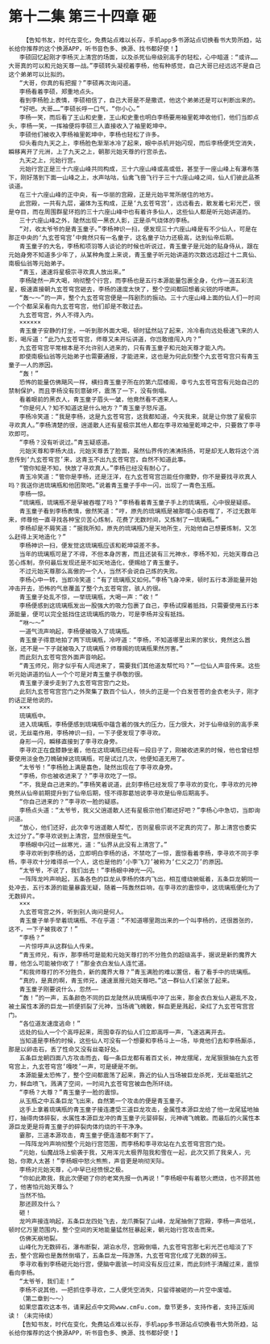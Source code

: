 # 第十二集 第三十四章 砸
        【告知书友，时代在变化，免费站点难以长存，手机app多书源站点切换看书大势所趋，站长给你推荐的这个换源APP，听书音色多、换源、找书都好使！】
       李硕回忆起刚才李杨灭上清宫的场面，以及杀死仙帝级别高手的轻松，心中暗道：“或许……大哥真的可以和元始天尊一战。”李硕转头凝视着李杨，他有种感觉，自己大哥已经远远不是自己这个弟弟可以比拟的。
       “大哥，你真的有把握？”李硕再次询问道。
       李杨看着李硕，郑重地点头。
       看到李杨脸上表情，李硕相信了，自己大哥是不是撒谎，他这个弟弟还是可以判断出来的。
       “好吧。大哥……”李硕长呼一口气，“你小心。”
       李杨一笑，而后看了王山和史重，王山和史重也明白李杨要用袖里乾坤收他们，他们当即点头，李杨一笑，一挥袖便将李硕三人直接收入了袖里乾坤中。
       李硕他们被收入李杨袖里乾坤中，李杨也轻松了许多。
       仰头看向九天之上，李杨脸色渐渐冰冷了起来，眼中杀机开始闪现，而后李杨便凭空消失，瞬移离开了元洲，上了九天之上，朝那元始天尊的行宫杀去。
       九天之上，元始行宫。
       元始行宫正是三十六座山峰共同构成，三十六座山峰或高或低，甚至于一座山峰上有瀑布落下，刚好落到下面一山峰之上，水声咕咕，仙禽飞兽飞行于三十六座山峰之间，仙人们彼此品茶谈道。
       在三十六座山峰的正中央，有一华丽的宫殿，正是元始平常所居住的地方。
       此宫殿，一共有九层，遍体为玉构成，正是‘九玄苍穹宫’，远远看去，散发着七彩光芒，很是夺目，而在周围群星环抱的三十六座山峰中也有着许多仙人，这些仙人都是听元始讲道的。
       三十六座山峰之外，陡然出现一黑衣人影，正是杀气绕体的李杨。
       “对，收太爷爷的是青玉童子。”李杨神识一扫，便发现三十六座山峰是有不少仙人，可是在那正中央的‘九玄苍穹宫’中竟然只有一名童子，这名童子功力还极高，达到仙帝后期。
       青玉童子的大名，李杨和项羽等人谈论的时候也听说过，青玉童子是元始的贴身侍从，跟在元始身旁不知道多少年了，从某种角度上来说，青玉童子听元始讲道的次数远远超过十二真仙、南极仙翁等元始弟子。
       “青玉，速速将星极宗寻欢真人放出来。”
       李杨陡然一声大喝，响彻整个行宫，而李杨也是五行本源能量包裹全身，化作一道五彩流星，极速直接朝九玄苍穹宫砸去，李杨的速度太快了，整个空间都回想着尖锐的呼啸声。
       “轰～～”的一声，整个九玄苍穹宫便是一阵剧烈的振动。三十六座山峰上面的仙人们一时间一个个都呆呆看向九玄苍穹宫，他们却是不敢过去。
       九玄苍穹宫，外人不得入内。
       ××××××
       青玉童子安静的打坐，一听到那外面大喝，顿时猛然站了起来，冷冷看向远处极速飞来的人影，喝斥道：“此乃九玄苍穹宫，师尊又未开坛讲道，你岂敢擅闯入内？”
       九玄苍穹宫平常根本是不允许别人进来的，只有青玉童子和元始天尊才能入内。
       即使南极仙翁等元始弟子也需要通报，才能进来，这也是为何此刻整个九玄苍穹宫只有青玉童子一人的原因。
       “轰！”
       恐怖的能量仿佛飓风一样，横扫青玉童子所在的第六层楼阁，幸亏九玄苍穹宫有元始自己的禁制保护，而且李杨没有刻意破坏，震荡了一下，没有倒塌。
       看着眼前的黑衣人，青玉童子眉头一皱，他竟然看不透来人。
       “你是何人？知不知道这是什么地方？”青玉童子怒斥道。
       李杨冷笑道：“我是李杨，这是九玄苍穹宫，这我都知道，今天我来，就是让你放了星极宗寻欢真人。”李杨清楚的很，逍遥散人还有星极宗其他人都在李寻欢袖里乾坤之中，只要救了李寻欢即可。
       “李杨？没有听说过。”青玉疑惑道。
       元始天尊和李杨大战，元始天尊丢了脸面，虽然仙界传的沸沸扬扬，可是却无人敢将这个消息传到‘九玄苍穹宫’来，这青玉不出九玄苍穹宫，自然不知道此事。
       “管你知是不知，快放了寻欢真人。”李杨已经没有耐心了。
       青玉冷笑道：“管你是李杨，还是汪洋，在九玄苍穹宫岂能任你撒野，你不是要找寻欢真人吗？我送你进琉璃瓶和他团聚吧。”说着青玉童子手中一闪，出现了一青色玉瓶。
       李杨一惊。
       “琉璃瓶，琉璃瓶不是早被吞噬了吗？”李杨看着青玉童子手上的琉璃瓶，心中很是疑惑。
       青玉童子看到李杨表情，傲然笑道：“哼，原先的琉璃瓶是被那噬心虫吞噬了，不过无数年来，师尊他一直寻找各种宝贝苦心炼制，花费了无数时间，又炼制了一琉璃瓶。”
       李杨却是不屑笑道：“据我所知，原先的琉璃瓶乃是天地所生，元始他自己想要炼制，又怎么赶得上天地造化？”
       李杨神识一扫，便发觉这琉璃瓶应该和乾坤袋差不多。
       当年的琉璃瓶可是了不得，不但本身厉害，而且还装有三光神水，李杨不知，元始天尊自己苦心炼制，奈何最后发现还是不如天地造化，便赐给了青玉童子。
       不过元始天尊那么高傲的一个人，当然不会说自己炼的失败。
       李杨心中一转，当即冷笑道：“有了琉璃瓶又如何。”李杨飞身冲来，顿时五行本源能量开始冲击开去，恐怖的气息覆盖了整个九玄苍穹宫，骇人的很。
       青玉童子处乱不惊，一举琉璃瓶，大喝一声：“收！”
       李杨便感到这琉璃瓶发出一股强大的吸力包裹了自己，李杨试探着抵挡，只需要使用五行本源能量，便可以完全抵挡住这琉璃瓶的吸力，可是李杨并没有抵挡。
       “咻～～”
       一道气流声响起，李杨便被吸入了琉璃瓶。
       青玉童子得意地拍了两下琉璃瓶，冷哼道：“李杨，不知道哪里出来的家伙，竟然这么嚣张，还不是一下子就被吸入了琉璃瓶？师尊赐的琉璃瓶果然厉害。”
       而此刻九玄苍穹宫外面声音响起。
       “青玉师兄，刚才似乎有人闯进来了，需要我们其他道友帮忙吗？”一位仙人声音传来。这些听元始讲道的仙人一个个可是对青玉童子恭敬的很。
       青玉童子漫步走到了九玄苍穹宫宫门之处。
       此刻九玄苍穹宫宫门之外聚集了数百个仙人，领头的正是一个白发苍苍的金衣老头子，刚才的话正是他说的。
       ×××
       琉璃瓶中。
       进入琉璃瓶，李杨便感到琉璃瓶中蕴含着的强大的压力，压力很大，对于仙帝级别的高手来说，无丝毫作用，李杨神识一扫，一下子便发现了李寻欢。
       身形一闪，瞬移直接到了李寻欢身旁。
       李寻欢正在盘膝静坐着，他在这琉璃瓶已经有一段日子了，刚被收进来的时候，他也曾经想要使用淡金色刀魄破掉这琉璃瓶，可是试过几次，他便知道无用了。
       “太爷爷！”李杨脸上满是喜色，陡然出现在了李寻欢身旁。
       “李杨，你也被收进来了？”李寻欢吃了一惊。
       “不，我是自己进来的。”李杨笑着说道，此刻李杨已经发现了李寻欢的变化，李寻欢的元神竟然从仙帝前期提升到了仙帝后期，怪不得那葛旭说李寻欢是仙帝后期高手。
       “你自己进来的？”李寻欢一脸的疑惑。
       李杨点头道：“太爷爷，我义父逍遥散人还有星极宗他们都还好吧？”李杨心中急切，当即询问道。
       “放心，他们还好，此次幸亏逍遥散人帮忙，否则星极宗说不定真的完了。那上清宫也委实太过分了。”李寻欢说到上清宫，显然很是生气。
       李杨眼中闪过一丝寒光，道：“仙界从此没有上清宫了。”
       李寻欢听到李杨的话，立即明白李杨的话，不禁吃了一惊，震惊看着李杨，李寻欢不同于李杨，李寻欢十分难得杀一个人，这也是他的‘小李飞刀’被称为‘仁义之刀’的原因。
       “太爷爷，不说了，我们出去！”李杨眼中神光一闪。
       一阵阵龙吟声响起，五条各色的巨龙从李杨的体内飞出，相互缠绕蜿蜒着，五条巨龙朝同一处冲去，五行本源的能量暴露无疑，随着一阵轰然巨响，在李寻欢的震惊中，这琉璃瓶便化为了无数碎片。
       ×××
       九玄苍穹宫之外，听到别人询问是何人。
       青玉童子单手举着琉璃瓶、不在乎道：“不知道哪里跑出来的一个叫李杨的，还很嚣张的，这不，一下子被我收了！”
       “李杨？”
       一片惊呼声从这群仙人传来。
       “青玉师兄，有诈，那李杨可是能和元始天尊打的不分胜负的超级高手，据说是新的魔界大尊，他怎么可能被你收了！”那金衣白发仙人连忙道。
       “和我师尊打的不分胜负，新的魔界大尊？”青玉满脸的难以置信，看了看手中的琉璃瓶。
       “真的，是真的啊，青玉师兄，速速禀报元始天尊吧。”这一群仙人们紧张了起来。
       青玉童子刚要说什么，忽然——
       “轰！”的一声，五条颜色不同的巨龙陡然从琉璃瓶中冲了出来，那金衣白发仙人避乱不及，被土属性本源的巨龙一抓便抓裂了元神，当场魂飞魄散，鲜血更是溅起，染红了九玄苍穹宫宫门。
       “各位道友速度逃命！”
       远处的仙人一个个高呼起来，周围幸存的仙人们立即高呼一声，飞速逃离开去。
       当知道是李杨的时候，这些仙人可没有一个想要和李杨斗上一场，毕竟他们去和李杨厮杀，那是以卵击石，丢了性命又没有丝毫好处。
       五条巨龙朝四面八方攻击而去，每一条巨龙都有着百丈长，神龙摆尾，龙尾狠狠抽在九玄苍穹宫上，九玄苍穹宫‘嘎吱’一声，可是硬是不倒。
       本源能量太恐怖了，整个空间都震荡了起来，靠近的仙人当场被巨龙杀死，无丝毫抵抗之力，鲜血喷飞，溅满了空间，一时间九玄苍穹宫被血色所环绕。
       “李杨？大尊？”青玉童子一脸的震惊。
       从玉瓶之中五条巨龙飞出来，自然第一个攻击的便是青玉童子。
       这手上拿着琉璃瓶的青玉童子接连遭受三道巨龙攻击，金属性本源巨龙给了他一龙尾猛地抽打，抽得肉体碎裂，水属性本源巨龙冲的青玉童子元婴碎裂，元神魂飞魄散。而最后的火属性本源巨龙更是将青玉童子的碎裂肉体灼烧的干干净净。
       霎那，三道本源攻击，青玉童子便连渣都不剩下了。
       一阵阵龙吟声响彻整个元始行宫范围，而李杨和李寻欢站在九玄苍穹宫宫门处。
       “元始，仙魔战场上偷袭于我，又用浑元太极界阻我和雪在一起，此次又抓了我亲人，元始，你欺人太甚！”李杨眼中怒火熊熊，声音更是响彻天际。
       李杨对元始天尊，心中早已经愤恨之极。
       “你如此欺我，我此次便砸了你的老窝先报一仇再说！”李杨眼中有着怒火燃烧，也不顾其他了，他害怕元始天尊么？
       当然不怕。
       那还顾及什么？
       砸！
       龙吟声接连响起，五条巨龙四处飞去，龙爪撕裂了山峰，龙尾抽倒了宫殿，李杨一声低吼，顿时亿万里范围内，整个空间的天地能量猛然狂暴起来，朝元始行宫攻击而来。
       仿佛天崩地裂。
       山峰化为无数碎石，瀑布断裂，湖泊水尽，宫殿倒塌，九玄苍穹宫那七彩光芒也暗淡了下去，整个宫殿也是轰然倒塌了，五条巨龙一阵游荡，九玄苍穹宫化成了无数的碎玉。
       李寻欢看到李杨砸元始行宫，便脑中震骇一时间没有反应过来，而此刻终于清醒过来，震惊看向李杨。
       “太爷爷，我们走！”
       李杨不说其他，一把抓住李寻欢，二人便凭空消失，只留得被砸的一片空中废墟。
       （第二章到～～）
       如果您喜欢这本书，请来起点中文网www.cmFu.com，章节更多，支持作者，支持正版阅读！（未完待续）
       【告知书友，时代在变化，免费站点难以长存，手机app多书源站点切换看书大势所趋，站长给你推荐的这个换源APP，听书音色多、换源、找书都好使！】